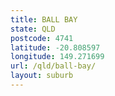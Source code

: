 ```yaml
---
title: BALL BAY
state: QLD
postcode: 4741
latitude: -20.808597
longitude: 149.271699
url: /qld/ball-bay/
layout: suburb
---
```

